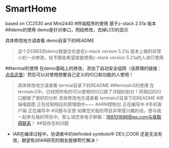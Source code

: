 # SmartHome
based on CC2530 and Mini2440
#终端程序的使用
基于z-stack 2.51a 版本
##demo的使用
demo是针对串口，网段修改，去掉LCD的显示

具体修改地方请查看 demo目录下的README
>这个ZIGBEE的demo就是仅仅是在z-stack version 5.21a 版本上做的非常小的一点修改，给予那些希望直接使用z-stack version 5.21a的人进行使用

##termial的使用
在demo基础上的修改，添加了自动安全组网（该原理的链接：[点击这里](http://www.cnblogs.com/samuelwnb/p/4250859.html)）然后可以对使用想要自己定义的IO口和功能的人使用！
>具体修改地方请查看 termial目录下的README
##termialv2的使用
在termialv2中，已经把所有的可以使用的IO口做了详细的划分！将相应的IO口都做了很好的分析
>具体修改地方请查看 termialv2目录下的README
#终端电路图
正在绘制相应的原理图中~~~
#ARM控制台
正在编写中
#手机客户端
正在编写中
#问题与反馈
如果您对我的项目非常感兴趣的话，想与我一起参与我的项目中，那么请您发电子邮箱：188101696@qq.com与我取得联系！
##现存在的问题
* IAR在编译过程中，协调者中的definded symbols中 DEV_COOR 还是无法有效，期望有对IAR研究的朋友能够帮忙解决！